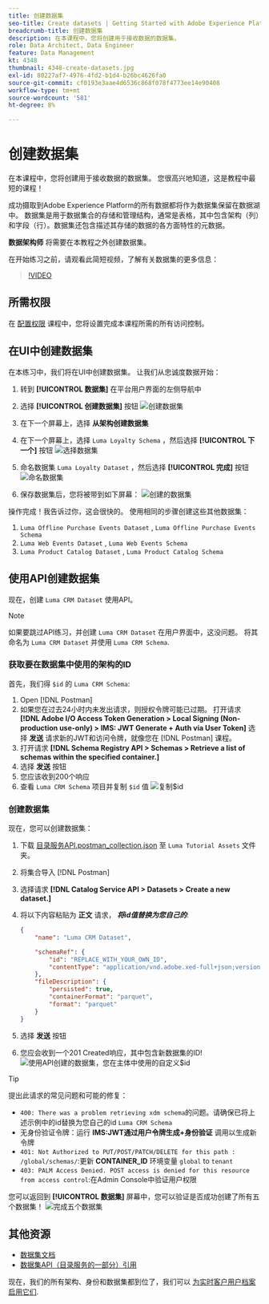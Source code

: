 ```yaml
---
title: 创建数据集
seo-title: Create datasets | Getting Started with Adobe Experience Platform for Data Architects and Data Engineers
breadcrumb-title: 创建数据集
description: 在本课程中，您将创建用于接收数据的数据集。
role: Data Architect, Data Engineer
feature: Data Management
kt: 4348
thumbnail: 4348-create-datasets.jpg
exl-id: 80227af7-4976-4fd2-b1d4-b26bc4626fa0
source-git-commit: cf0193e3aae4d6536c868f078f4773ee14e90408
workflow-type: tm+mt
source-wordcount: '581'
ht-degree: 8%

---
```


# 创建数据集

<!--15min-->

在本课程中，您将创建用于接收数据的数据集。 您很高兴地知道，这是教程中最短的课程！

成功摄取到Adobe Experience Platform的所有数据都将作为数据集保留在数据湖中。 数据集是用于数据集合的存储和管理结构，通常是表格，其中包含架构（列）和字段（行）。数据集还包含描述其存储的数据的各方面特性的元数据。

**数据架构师** 将需要在本教程之外创建数据集。

在开始练习之前，请观看此简短视频，了解有关数据集的更多信息：
>[!VIDEO](https://video.tv.adobe.com/v/27269?quality=12&learn=on)

## 所需权限

在 [配置权限](configure-permissions.md) 课程中，您将设置完成本课程所需的所有访问控制。

<!--
* Permission items **[!UICONTROL Data Management]** > **[!UICONTROL View Datasets]** and **[!UICONTROL Manage Datasets]**
* Permission item **[!UICONTROL Sandboxes]** > `Luma Tutorial`
* User-role access to the `Luma Tutorial Platform` product profile
* Developer-role access to the `Luma Tutorial Platform` product profile (for API)
-->

## 在UI中创建数据集

在本练习中，我们将在UI中创建数据集。 让我们从忠诚度数据开始：

1. 转到 **[!UICONTROL 数据集]** 在平台用户界面的左侧导航中
1. 选择 **[!UICONTROL 创建数据集]** 按钮
   ![创建数据集](assets/datasets-createDataset.png)

1. 在下一个屏幕上，选择 **从架构创建数据集**
1. 在下一个屏幕上，选择 `Luma Loyalty Schema` ，然后选择 **[!UICONTROL 下一个]** 按钮
   ![选择数据集](assets/datasets-selectSchema.png)

1. 命名数据集 `Luma Loyalty Dataset` ，然后选择 **[!UICONTROL 完成]** 按钮
   ![命名数据集](assets/datasets-nameDataset.png)
1. 保存数据集后，您将被带到如下屏幕：
   ![创建的数据集](assets/datasets-created.png)

操作完成！我告诉过你，这会很快的。 使用相同的步骤创建这些其他数据集：

1. `Luma Offline Purchase Events Dataset` , `Luma Offline Purchase Events Schema`
1. `Luma Web Events Dataset` , `Luma Web Events Schema`
1. `Luma Product Catalog Dataset` , `Luma Product Catalog Schema`


## 使用API创建数据集

现在，创建 `Luma CRM Dataset` 使用API。

>[!NOTE]
>
>如果要跳过API练习，并创建 `Luma CRM Dataset` 在用户界面中，这没问题。 将其命名为 `Luma CRM Dataset` 并使用 `Luma CRM Schema`.

### 获取要在数据集中使用的架构的ID

首先，我们得 `$id` 的 `Luma CRM Schema`:

1. Open [!DNL Postman]
1. 如果您在过去24小时内未发出请求，则授权令牌可能已过期。 打开请求 **[!DNL Adobe I/O Access Token Generation > Local Signing (Non-production use-only) > IMS: JWT Generate + Auth via User Token]** 选择 **发送** 请求新的JWT和访问令牌，就像您在 [!DNL Postman] 课程。
1. 打开请求 **[!DNL Schema Registry API > Schemas > Retrieve a list of schemas within the specified container.]**
1. 选择 **发送** 按钮
1. 您应该收到200个响应
1. 查看 `Luma CRM Schema` 项目并复制 `$id` 值
   ![复制$id](assets/dataset-crm-getSchemaId.png)

### 创建数据集

现在，您可以创建数据集：

1. 下载 [目录服务API.postman_collection.json](https://raw.githubusercontent.com/adobe/experience-platform-postman-samples/master/apis/experience-platform/Catalog%20Service%20API.postman_collection.json) 至 `Luma Tutorial Assets` 文件夹。
1. 将集合导入 [!DNL Postman]
1. 选择请求 **[!DNL Catalog Service API > Datasets > Create a new dataset.]**
1. 将以下内容粘贴为 **正文** 请求， ***将id值替换为您自己的***:

   ```json
   {
       "name": "Luma CRM Dataset",
   
       "schemaRef": {
           "id": "REPLACE_WITH_YOUR_OWN_ID",
           "contentType": "application/vnd.adobe.xed-full+json;version=1"
       },
       "fileDescription": {
           "persisted": true,
           "containerFormat": "parquet",
           "format": "parquet"
       }
   }
   ```

1. 选择 **发送** 按钮
1. 您应会收到一个201 Created响应，其中包含新数据集的ID!
   ![使用API创建的数据集，您在主体中使用的自定义$id](assets/datasets-crm-created.png)

>[!TIP]
>
> 提出此请求的常见问题和可能的修复：
>
> * `400: There was a problem retrieving xdm schema`的问题。请确保已将上述示例中的id替换为您自己的id `Luma CRM Schema`
> * 无身份验证令牌：运行 **IMS:JWT通过用户令牌生成+身份验证** 调用以生成新令牌
> * `401: Not Authorized to PUT/POST/PATCH/DELETE for this path : /global/schemas/`:更新 **CONTAINER_ID** 环境变量 `global` to `tenant`
> * `403: PALM Access Denied. POST access is denied for this resource from access control`:在Admin Console中验证用户权限



您可以返回到 **[!UICONTROL 数据集]** 屏幕中，您可以验证是否成功创建了所有五个数据集！
![完成五个数据集](assets/datasets-allComplete.png)


## 其他资源

* [数据集文档](https://experienceleague.adobe.com/docs/experience-platform/catalog/datasets/overview.html?lang=zh_Hans)
* [数据集API（目录服务的一部分）引用](https://www.adobe.io/experience-platform-apis/references/catalog/#tag/Datasets)

现在，我们的所有架构、身份和数据集都到位了，我们可以 [为实时客户用户档案启用它们](enable-profiles.md).
